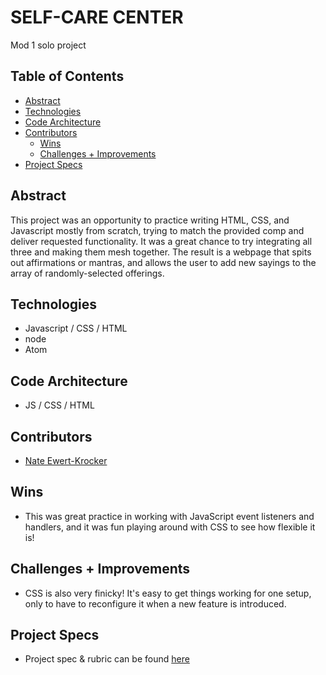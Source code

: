 # SELF-CARE CENTER
Mod 1 solo project

## Table of Contents
  - [Abstract](#abstract)
  - [Technologies](#technologies)
  - [Code Architecture](#code-architecture)
  - [Contributors](#contributors)
	- [Wins](#wins)
	- [Challenges + Improvements](#challenges-+-Improvements)
  - [Project Specs](#project-specs)

## Abstract
This project was an opportunity to practice writing HTML, CSS, and Javascript mostly from scratch, trying to match the provided comp and deliver requested functionality. It was a great chance to try integrating all three and making them mesh together. The result is a webpage that spits out affirmations or mantras, and allows the user to add new sayings to the array of randomly-selected offerings.

## Technologies
- Javascript / CSS / HTML
- node
- Atom

## Code Architecture
- JS / CSS / HTML

## Contributors
- [Nate Ewert-Krocker](https://github.com/NEwertKrocker)

## Wins
- This was great practice in working with JavaScript event listeners and handlers, and it was fun playing around with CSS to see how flexible it is!

## Challenges + Improvements
- CSS is also very finicky! It's easy to get things working for one setup, only to have to reconfigure it when a new feature is introduced.

## Project Specs
- Project spec & rubric can be found [here](https://frontend.turing.edu/projects/module-1/self-care-center.html)
